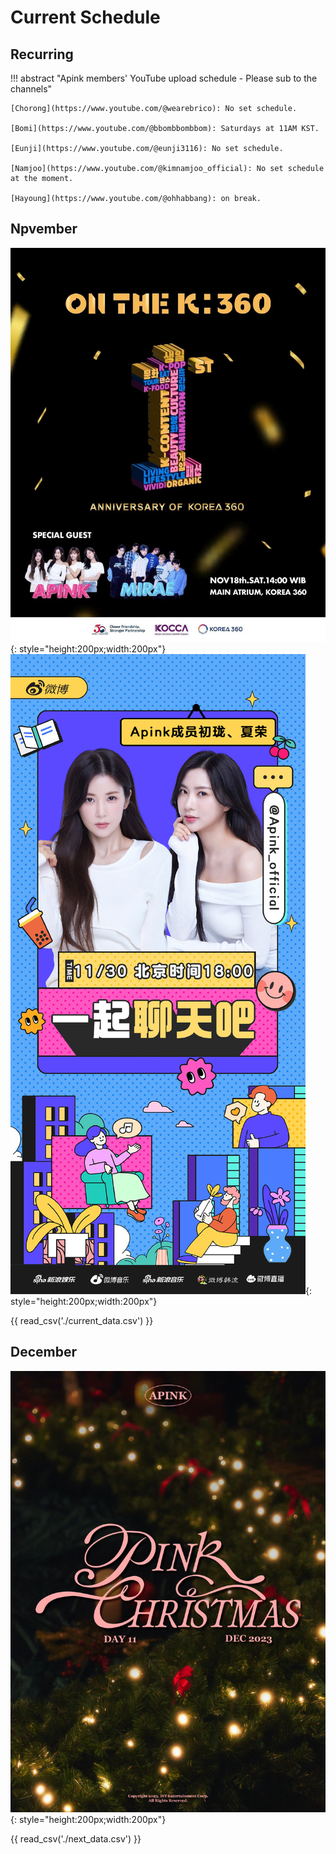 # Current Schedule

## Recurring

!!! abstract "Apink members' YouTube upload schedule - Please sub to the channels"

    [Chorong](https://www.youtube.com/@wearebrico): No set schedule.

    [Bomi](https://www.youtube.com/@bbombbombbom): Saturdays at 11AM KST.

    [Eunji](https://www.youtube.com/@eunji3116): No set schedule.

    [Namjoo](https://www.youtube.com/@kimnamjoo_official): No set schedule at the moment.

    [Hayoung](https://www.youtube.com/@ohhabbang): on break.

## Npvember

![On the K:360 Special 1st Anniversary](../assets/images/event_images/k360.jpeg){: style="height:200px;width:200px"}
![Chorong & Hayoung on Weibo LIve](../assets/images/event_images/Chorong_Hayoung_WeiboLive.jpg){: style="height:200px;width:200px"}

{{ read_csv('./current_data.csv') }}

## December

![Apink Pink Christmas](assets/../../assets/images/event_images/Apink_Pink_Christmas.jpeg){: style="height:200px;width:200px"}

{{ read_csv('./next_data.csv') }}

